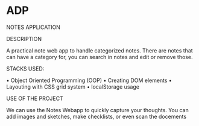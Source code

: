 # ADP
NOTES APPLICATION

DESCRIPTION

A practical note web app to handle categorized notes. There are notes that can have a category for, 
you can search in notes and edit or remove those.

STACKS USED:

• Object Oriented Programming (OOP)
• Creating DOM elements
• Layouting with CSS grid system
• localStorage usage

USE OF THE PROJECT

We can use the Notes Webapp to quickly capture your thoughts. You can add images and sketches, 
make checklists, or even scan the docements
